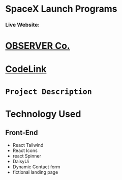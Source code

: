 # SpaceX Launch Programs

### Live Website:

# [OBSERVER Co. ](https://bejewelled-daffodil-c93c2d.netlify.app/)

# [CodeLink](https://github.com/Bl4ckSlayer/Observer-Co.)

# `Project Description`

# Technology Used

## Front-End

- React Tailwind
- React Icons
- react Spinner
- DaisyUi
- Dynamic Contact form
- fictional landing page
